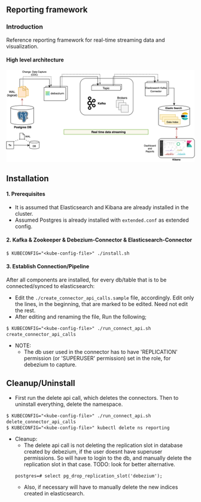 ## Reporting framework

### Introduction
Reference reporting framework for real-time streaming data and visualization.  

#### High level architecture

![](../docs/images/reporting_architecture.png)


## Installation

#### 1. Prerequisites

- It is assumed that Elasticsearch and Kibana are already installed in the cluster.
- Assumed Postgres is already installed with `extended.conf` as extended config.

#### 2. Kafka & Zookeeper & Debezium-Connector & Elasticsearch-Connector

```
$ KUBECONFIG="<kube-config-file>" ./install.sh
```

#### 3. Establish Connection/Pipeline
After all components are installed, for every db/table that is to be connected/synced to elasticsearch:
- Edit the `./create_connector_api_calls.sample` file, accordingly. Edit only the lines, in the beginning, that are marked to be edited. Need not edit the rest.
- After editing and renaming the file, Run the following;
```
$ KUBECONFIG="<kube-config-file>" ./run_connect_api.sh create_connector_api_calls
```
- NOTE:
	- The db user used in the connector has to have 'REPLICATION' permission (or 'SUPERUSER' permission) set in the role, for debezium to capture.

## Cleanup/Uninstall

- First run the delete api call, which deletes the connectors. Then to uninstall everything, delete the namespace.
```
$ KUBECONFIG="<kube-config-file>" ./run_connect_api.sh delete_connector_api_calls
$ KUBECONFIG="<kube-config-file>" kubectl delete ns reporting
```
- Cleanup:
	- The delete api call is not deleting the replication slot in database created by debezium, if the user doesnt have superuser permissions. So will have to login to the db, and manually delete the replication slot in that case. TODO: look for better alternative.
	```
	postgres=# select pg_drop_replication_slot('debezium');
	```
	- Also, if necessary will have to manually delete the new indices created in elasticsearch.
